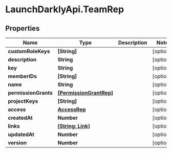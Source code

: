 # LaunchDarklyApi.TeamRep

## Properties

Name | Type | Description | Notes
------------ | ------------- | ------------- | -------------
**customRoleKeys** | **[String]** |  | [optional] 
**description** | **String** |  | [optional] 
**key** | **String** |  | [optional] 
**memberIDs** | **[String]** |  | [optional] 
**name** | **String** |  | [optional] 
**permissionGrants** | [**[PermissionGrantRep]**](PermissionGrantRep.md) |  | [optional] 
**projectKeys** | **[String]** |  | [optional] 
**access** | [**AccessRep**](AccessRep.md) |  | [optional] 
**createdAt** | **Number** |  | [optional] 
**links** | [**{String: Link}**](Link.md) |  | [optional] 
**updatedAt** | **Number** |  | [optional] 
**version** | **Number** |  | [optional] 


